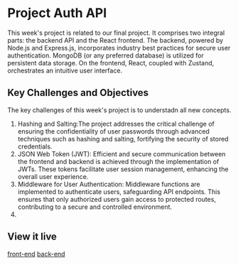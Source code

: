 # Project Auth API
This week's project is related to our final project. It comprises two integral parts: the backend API and the React frontend. The backend, powered by Node.js and Express.js, incorporates industry best practices for secure user authentication. MongoDB (or any preferred database) is utilized for persistent data storage. On the frontend, React, coupled with Zustand, orchestrates an intuitive user interface. 


## Key Challenges and Objectives
The key challenges of this week's project is to understadn all new concepts. 
1. Hashing and Salting:The project addresses the critical challenge of ensuring the confidentiality of user passwords through advanced techniques such as hashing and salting, fortifying the security of stored credentials.
2. JSON Web Token (JWT): Efficient and secure communication between the frontend and backend is achieved through the implementation of JWTs. These tokens facilitate user session management, enhancing the overall user experience. 
3. Middleware for User Authentication: Middleware functions are implemented to authenticate users, safeguarding API endpoints. This ensures that only authorized users gain access to protected routes, contributing to a secure and controlled environment.
4. 
## View it live
[front-end](https://flora-echo.netlify.app/register)
[back-end](https://flora-echo-api.onrender.com)
